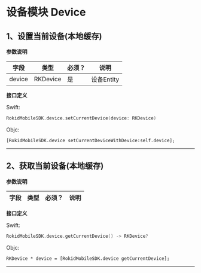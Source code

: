 # 设备模块 Device
## 1、设置当前设备(本地缓存)

**参数说明**

| 字段    | 类型   | 必须？| 说明 |
| ------ | ----- | ----- | ----- |
| device | RKDevice | 是 | 设备Entity |

**接口定义**

Swift:

```swift
RokidMobileSDK.device.setCurrentDevice(device: RKDevice)
```

Objc:

```objc
[RokidMobileSDK.device setCurrentDeviceWithDevice:self.device];
```

---

## 2、获取当前设备(本地缓存)

**参数说明**

| 字段    | 类型   | 必须？| 说明 |
| ------ | ----- | ----- | ----- |

**接口定义**

Swift:

```swift
RokidMobileSDK.device.getCurrentDevice() -> RKDevice?
```

Objc:

```objc
RKDevice * device = [RokidMobileSDK.device getCurrentDevice];
```

---

